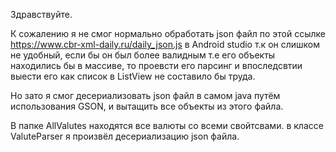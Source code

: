 Здравствуйте.

К сожалению я не смог нормально обработать json файл  по этой ссылке 
https://www.cbr-xml-daily.ru/daily_json.js в Android studio т.к он слишком не удобный, если бы
он был более валидным т.е его объекты находились бы в массиве, то проевсти его парсинг и впоследсвтии выести его 
как список в ListView не составило бы труда.

Но зато я смог десериализовать json файл в самом java путём использования GSON, и вытащить 
все объекты из этого файла.

В папке AllValutes находятся все валюты со всеми свойтсвами.
в классе ValuteParser я произвёл десериализацию json файла.